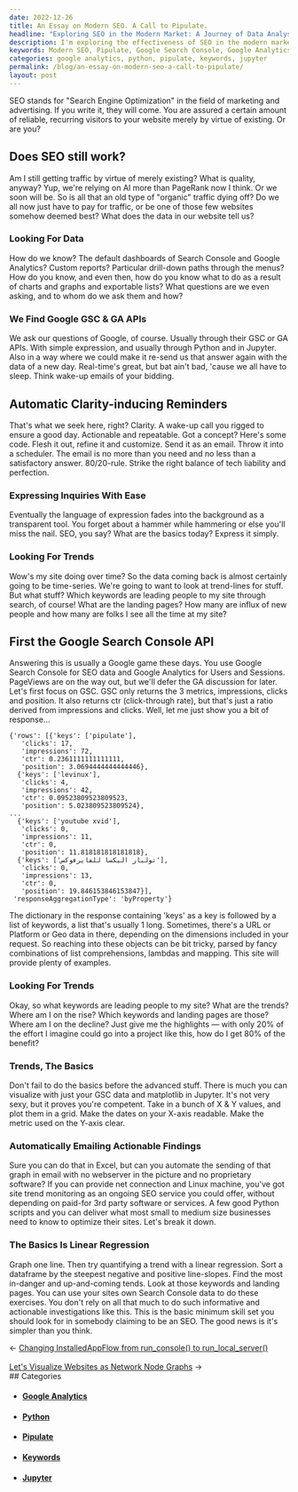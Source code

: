 ```yaml
---
date: 2022-12-26
title: An Essay on Modern SEO. A Call to Pipulate.
headline: "Exploring SEO in the Modern Market: A Journey of Data Analysis and Automation"
description: I'm exploring the effectiveness of SEO in the modern market, using data from Google Search Console and Google Analytics. I'm utilizing Python, Jupyter, and linear regression to analyze my website's keyword trends and create automated clarity-inducing reminders. By doing so, I can better understand what's driving people to my website and optimize it for success. Join me on my journey as I take a deep dive into the basics of SEO and website optimization.
keywords: Modern SEO, Pipulate, Google Search Console, Google Analytics, Python, Jupyter, Linear Regression, Website Optimization, Trends, Keywords, Graph, Quantify, Search Console, Investigate, Optimize
categories: google analytics, python, pipulate, keywords, jupyter
permalink: /blog/an-essay-on-modern-seo-a-call-to-pipulate/
layout: post
---
```



SEO stands for "Search Engine Optimization" in the field of marketing and
advertising. If you write it, they will come. You are assured a certain amount
of reliable, recurring visitors to your website merely by virtue of existing.
Or are you?

## Does SEO still work?

Am I still getting traffic by virtue of merely existing? What is quality,
anyway? Yup, we're relying on AI more than PageRank now I think. Or we soon
will be. So is all that an old type of "organic" traffic dying off? Do we all
now just have to pay for traffic, or be one of those few websites somehow
deemed best? What does the data in our website tell us?

### Looking For Data

How do we know? The default dashboards of Search Console and Google Analytics?
Custom reports? Particular drill-down paths through the menus? How do you know,
and even then, how do you know what to do as a result of charts and graphs and
exportable lists? What questions are we even asking, and to whom do we ask them
and how?

### We Find Google GSC & GA APIs

We ask our questions of Google, of course. Usually through their GSC or GA
APIs. With simple expression, and usually through Python and in Jupyter. Also
in a way where we could make it re-send us that answer again with the data of a
new day. Real-time's great, but bat ain't bad, 'cause we all have to sleep.
Think wake-up emails of your bidding.

## Automatic Clarity-inducing Reminders

That's what we seek here, right? Clarity. A wake-up call you rigged to ensure a
good day. Actionable and repeatable. Got a concept? Here's some code. Flesh it
out, refine it and customize. Send it as an email. Throw it into a scheduler.
The email is no more than you need and no less than a satisfactory answer.
80/20-rule.  Strike the right balance of tech liability and perfection.

### Expressing Inquiries With Ease

Eventually the language of expression fades into the background as a
transparent tool. You forget about a hammer while hammering or else you'll miss
the nail. SEO, you say? What are the basics today? Express it simply.

### Looking For Trends

Wow's my site doing over time? So the data coming back is almost certainly
going to be time-series. We're going to want to look at trend-lines for stuff.
But what stuff? Which keywords are leading people to my site through search, of
course! What are the landing pages? How many are influx of new people and how
many are folks I see all the time at my site?

## First the Google Search Console API

Answering this is usually a Google game these days. You use Google Search
Console for SEO data and Google Analytics for Users and Sessions. PageViews are
on the way out, but we'll defer the GA discussion for later. Let's first focus
on GSC. GSC only returns the 3 metrics, impressions, clicks and position. It
also returns ctr (click-through rate), but that's just a ratio derived from
impressions and clicks. Well, let me just show you a bit of response...

    {'rows': [{'keys': ['pipulate'],
       'clicks': 17,
       'impressions': 72,
       'ctr': 0.2361111111111111,
       'position': 3.0694444444444446},
      {'keys': ['levinux'],
       'clicks': 4,
       'impressions': 42,
       'ctr': 0.09523809523809523,
       'position': 5.023809523809524},
    ...
      {'keys': ['youtube xvid'],
       'clicks': 0,
       'impressions': 11,
       'ctr': 0,
       'position': 11.818181818181818},
      {'keys': ['تولبار اليكسا للفايرفوكس'],
       'clicks': 0,
       'impressions': 13,
       'ctr': 0,
       'position': 19.846153846153847}],
     'responseAggregationType': 'byProperty'}

The dictionary in the response containing 'keys' as a key is followed by a list
of keywords, a list that's usually 1 long. Sometimes, there's a URL or Platform
or Geo data in there, depending on the dimensions included in your request. So
reaching into these objects can be bit tricky, parsed by fancy combinations of
list comprehensions, lambdas and mapping. This site will provide plenty of
examples.

### Looking For Trends

Okay, so what keywords are leading people to my site? What are the trends?
Where am I on the rise? Which keywords and landing pages are those? Where am I
on the decline? Just give me the highlights — with only 20% of the effort I
imagine could go into a project like this, how do I get 80% of the benefit?

### Trends, The Basics

Don't fail to do the basics before the advanced stuff. There is much you can
visualize with just your GSC data and matplotlib in Jupyter. It's not very
sexy, but it proves you're competent. Take in a bunch of X & Y values, and plot
them in a grid. Make the dates on your X-axis readable. Make the metric used on
the Y-axis clear.

### Automatically Emailing Actionable Findings

Sure you can do that in Excel, but can you automate the sending of that graph
in email with no webserver in the picture and no proprietary software? If you
can provide net connection and Linux machine, you've got site trend monitoring
as an ongoing SEO service you could offer, without depending on paid-for 3rd
party software or services. A few good Python scripts and you can deliver what
most small to medium size businesses need to know to optimize their sites.
Let's break it down.

### The Basics Is Linear Regression

Graph one line. Then try quantifying a trend with a linear regression. Sort a
dataframe by the steepest negative and positive line-slopes. Find the most
in-danger and up-and-coming tends. Look at those keywords and landing pages.
You can use your sites own Search Console data to do these exercises. You don't
rely on all that much to do such informative and actionable investigations like
this. This is the basic minimum skill set you should look for in somebody
claiming to be an SEO. The good news is it's simpler than you think.


<div class="arrow-links"><div class="post-nav-prev"><span class="arrow">&larr;&nbsp;</span><a href="/blog/changing-installedappflow-from-run-console-to-run-local-server/">Changing InstalledAppFlow from run_console() to run_local_server()</a></div> &nbsp; <div class="post-nav-next"><a href="/blog/let-s-visualize-websites-as-network-node-graphs/">Let's Visualize Websites as Network Node Graphs</a><span class="arrow">&nbsp;&rarr;</span></div></div>
## Categories

<ul>
<li><h4><a href='/google-analytics/'>Google Analytics</a></h4></li>
<li><h4><a href='/python/'>Python</a></h4></li>
<li><h4><a href='/pipulate/'>Pipulate</a></h4></li>
<li><h4><a href='/keywords/'>Keywords</a></h4></li>
<li><h4><a href='/jupyter/'>Jupyter</a></h4></li></ul>